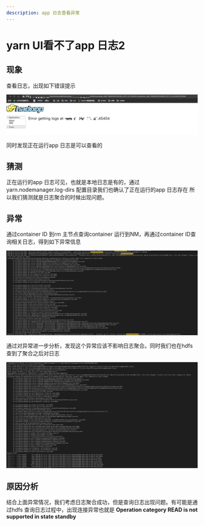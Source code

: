 ```yaml
---
description: app 日志查看异常
---
```


# yarn UI看不了app 日志2

## 现象

查看日志，出现如下错误提示

![](../.gitbook/assets/image%20%284%29.png)

同时发现正在运行app 日志是可以查看的

## 猜测

正在运行的app 日志可见，也就是本地日志是有的，通过yarn.nodemanager.log-dirs 配置目录我们也确认了正在运行的app 日志存在 所以我们猜测就是日志聚合的时候出现问题。

## 异常

通过container ID 到rm 主节点查询container 运行到NM，再通过container ID查询相关日志，得到如下异常信息  

![](../.gitbook/assets/image%20%283%29.png)

通过对异常进一步分析，发现这个异常应该不影响日志聚合。同时我们也在hdfs 查到了聚合之后对日志  

![](../.gitbook/assets/image%20%285%29.png)

## 原因分析
结合上面异常情况，我们考虑日志聚合成功，但是查询日志出现问题。有可能是通过hdfs 查询日志过程中，出现连接异常也就是
**Operation category READ is not supported in state standby**
